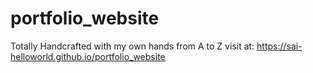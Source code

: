 # portfolio_website

Totally Handcrafted with my own hands from A to Z
visit at: https://sai-helloworld.github.io/portfolio_website
